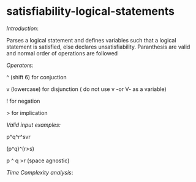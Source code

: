 # satisfiability-logical-statements

*Introduction*:


Parses a logical statement and defines variables such that a logical statement is satisfied, else declares unsatisfiability.
Paranthesis are valid and normal order of operations are followed


*Operators*:

^ (shift 6) for conjuction

v (lowercase) for disjunction ( do not use v -or V- as a variable)


! for negation


\> for implication


*Valid input examples:*



p^q^r^svr


(p^q)^(r>s)


p    ^ q >r (space agnostic)



*Time Complexity analysis*:


